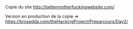 Copie du site http://bettermotherfuckingwebsite.com/

Version en production de la copie => https://brosedda.com/theHackingProject/Preparcours/Day2/